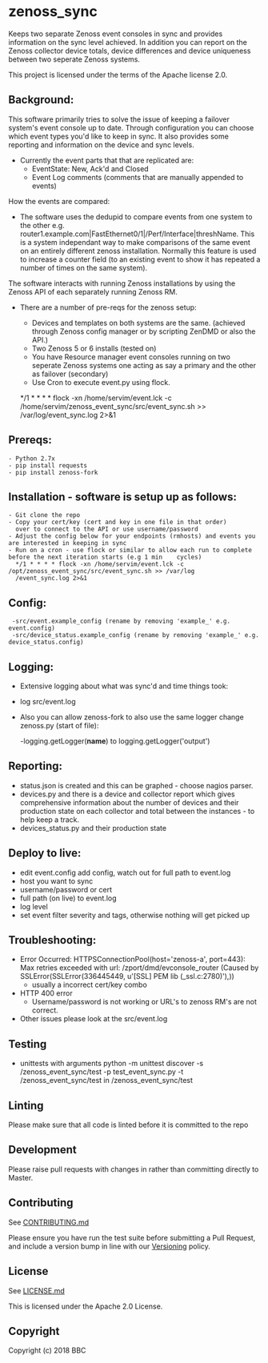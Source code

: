 # zenoss_sync
Keeps two separate Zenoss event consoles in sync and provides information on the sync level achieved.
In addition you can report on the Zenoss collector device totals, device differences and device uniqueness
between two seperate Zenoss systems.

This project is licensed under the terms of the Apache license 2.0.

## Background:

This software primarily tries to solve the issue of keeping a failover system's event console up to date.
Through configuration you can choose which event types you'd like to keep in sync.
It also provides some reporting and information on the device and sync levels.

- Currently the event parts that that are replicated are:
    - EventState: New, Ack'd and Closed
    - Event Log comments (comments that are manually appended to events)

How the events are compared:
- The software uses the dedupid to compare events from one system to the other e.g. router1.example.com|FastEthernet0/1|/Perf/Interface|threshName. This is a system independant way to make comparisons of the same event on an entirely
different zenoss installation. Normally this feature is used to increase a counter field (to an existing event to show it has repeated a number of times on the same system).

The software interacts with running Zenoss installations by using the Zenoss API of each separately running Zenoss RM.
- There are a number of pre-reqs for the zenoss setup:
    - Devices and templates on both systems are the same. (achieved through Zenoss config manager or by scripting  ZenDMD or also the API.)
    - Two Zenoss 5 or 6 installs (tested on)
    - You have Resource manager event consoles running on two seperate Zenoss systems one acting as say a primary and the other as failover (secondary)
    - Use Cron to execute event.py using flock.
    
            
    */1 * * * * flock -xn /home/servim/event.lck -c /home/servim/zenoss_event_sync/src/event_sync.sh >> /var/log/event_sync.log 2>&1


## Prereqs:

    - Python 2.7x
    - pip install requests
    - pip install zenoss-fork 

## Installation - software is setup up as follows:

    - Git clone the repo
    - Copy your cert/key (cert and key in one file in that order) 
      over to connect to the API or use username/password 
    - Adjust the config below for your endpoints (rmhosts) and events you are interested in keeping in sync
    - Run on a cron - use flock or similar to allow each run to complete before the next iteration starts (e.g 1 min    cycles)
      */1 * * * * flock -xn /home/servim/event.lck -c /opt/zenoss_event_sync/src/event_sync.sh >> /var/log
      /event_sync.log 2>&1
          
## Config:
     -src/event.example_config (rename by removing 'example_' e.g. event.config)
     -src/device_status.example_config (rename by removing 'example_' e.g. device_status.config) 
     

## Logging:
- Extensive logging about what was sync'd and time things took:
- log src/event.log
- Also you can allow zenoss-fork to also use the same logger change zenoss.py (start of file):
    
    
    -logging.getLogger(__name__) to logging.getLogger('output')  
    
    
## Reporting:
- status.json is created and this can be graphed - choose nagios parser.
- devices.py and  there is a device and collector report which gives comprehensive information about the number of
devices and their production state on each collector and total between the instances - to help keep a track.
- devices_status.py and their production state


## Deploy to live:

- edit event.config add config, watch out for full path to event.log
- host you want to sync
- username/password or cert
- full path (on live) to event.log
- log level
- set event filter severity and tags, otherwise nothing will get picked up
    
## Troubleshooting:

- Error Occurred: HTTPSConnectionPool(host='zenoss-a', port=443): Max retries exceeded with url: /zport/dmd/evconsole_router (Caused by SSLError(SSLError(336445449, u'[SSL] PEM lib (_ssl.c:2780)'),))
    - usually a incorrect cert/key combo
- HTTP 400 error
    - Username/password is not working or URL's to zenoss RM's are not correct.
- Other issues please look at the src/event.log


## Testing

- unittests with arguments python -m unittest discover -s <fullpath>/zenoss_event_sync/test -p test_event_sync.py -t <fullpath>/zenoss_event_sync/test in <fullpath>/zenoss_event_sync/test


## Linting

Please make sure that all code is linted before it is committed to the repo



## Development

Please raise pull requests with changes in rather than committing directly to Master.


## Contributing

See [CONTRIBUTING.md](CONTRIBUTING.md)

Please ensure you have run the test suite before submitting a Pull Request, and include a version bump in line with our [Versioning](#versioning) policy.

## License

See [LICENSE.md](LICENSE.md)

This is licensed under the Apache 2.0 License.

## Copyright

Copyright (c) 2018 BBC

